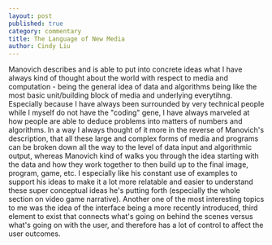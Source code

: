 ```yaml
---
layout: post
published: true
category: commentary
title: The Language of New Media
author: Cindy Liu
---
```

Manovich describes and is able to put into concrete ideas what I have always kind of thought about the world with respect to media and computation - being the general idea of data and algorithms being like the most basic unit/building block of media and underlying everytihng. Especially because I have always been surrounded by very technical people while I myself do not have the "coding" gene, I have always marveled at how people are able to deduce problems into matters of numbers and algorithms. In a way I always thought of it more in the reverse of Manovich's description, that all these large and complex forms of media and programs can be broken down all the way to the level of data input and algorithmic output, whereas Manovich kind of walks you through the idea starting with the data and how they work together to then build up to the final image, program, game, etc. I especially like his constant use of examples to support his ideas to make it a lot more relatable and easier to understand these super conceptual ideas he's putting forth (especially the whole section on video game narrative). Another one of the most interesting topics to me was the idea of the interface being a more recently introduced, third element to exist that connects what's going on behind the scenes versus what's going on with the user, and therefore has a lot of control to affect the user outcomes. 